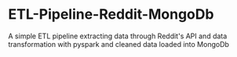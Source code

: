 # ETL-Pipeline-Reddit-MongoDb
A simple ETL pipeline extracting data through Reddit's API and data transformation with pyspark and cleaned data loaded into MongoDb
